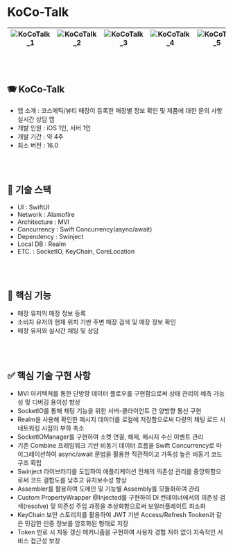 # KoCo-Talk

![KoCoTalk_1](https://github.com/user-attachments/assets/b666bbf4-9fd7-4fd7-a2ce-43cdf3226deb) |![KoCoTalk_2](https://github.com/user-attachments/assets/1589f472-4cc1-49ed-a4a2-1f4c50eddb8d) |![KoCoTalk_3](https://github.com/user-attachments/assets/4f8843a5-273a-4c34-a279-78ef88fc51b2) |![KoCoTalk_4](https://github.com/user-attachments/assets/ed9f50b3-9d33-4ab3-b98a-8f4c3bf2079c) |![KoCoTalk_5](https://github.com/user-attachments/assets/76aadadc-aa60-4f7b-a82f-f5b30b90d486) |![KoCoTalk_6](https://github.com/user-attachments/assets/0512bb6f-1c0e-445f-96de-196080987bdf)
--- | --- | --- | --- | --- | --- |


<br/><br/>

## 🪗 KoCo-Talk
- 앱 소개 : 코스메틱/뷰티 매장이 등록한 매장별 정보 확인 및 제품에 대한 문의 사항 실시간 상담 앱
- 개발 인원 : iOS 1인, 서버 1인
- 개발 기간 : 약 4주
- 최소 버전 : 16.0


<br/><br/>

## 📎 기술 스택
- UI : SwiftUI
- Network : Alamofire
- Architecture : MVI
- Concurrency : Swift Concurrency(async/await)
- Dependency : Swinject
- Local DB : Realm
- ETC. : SocketIO, KeyChain, CoreLocation


<br/><br/>



## 📝 핵심 기능
- 매장 유저의 매장 정보 등록
- 소비자 유저의 현재 위치 기반 주변 매장 검색 및 매장 정보 확인
- 매장 유저와 실시간 채팅 및 상담


<br/><br/>


## ✅ 핵심 기술 구현 사항

- MVI 아키텍쳐를 통한 단방향 데이터 플로우를 구현함으로써 상태 관리의 예측 가능성 및 디버깅 용이성 향상
- SocketIO를 통해 채팅 기능을 위한 서버-클라이언트 간 양방향 통신 구현
- Realm을 사용해 확인한 메시지 데이터를 로컬에 저장함으로써 다량의 채팅 로드 시 네트워킹 시점의 부하 축소
- SocketIOManager를 구현하여 소켓 연결, 해제, 메시지 수신 이벤트 관리
- 기존 Combine 프레임워크 기반 비동기 데이터 흐름을 Swift Concurrency로 마이그레이션하여 async/await 문법을 활용한 직관적이고 가독성 높은 비동기 코드 구조 확립
- Swinject 라이브러리를 도입하여 애플리케이션 전체의 의존성 관리를 중앙화함으로써 코드 결합도를 낮추고 유지보수성 향상
- Assembler를 활용하여 도메인 및 기능별 Assembly를 모듈화하여 관리
- Custom PropertyWrapper @Injected를 구현하여 DI 컨테이너에서의 의존성 검색(resolve) 및 의존성 주입 과정을 추상화함으로써 보일러플레이트 최소화
- KeyChain 보안 스토리지를 활용하여 JWT 기반 Access/Refresh Tooken과 같은 민감한 인증 정보를 암호화된 형태로 저장
- Token 만료 시 자동 갱신 메커니즘을 구현하여 사용자 경험 저하 없이 지속적인 서비스 접근성 보장
